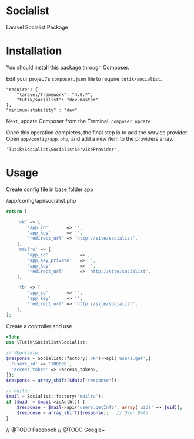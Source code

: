 Socialist
=========
Laravel Socialist Package

Installation
=======
You should install this package through Composer.

Edit your project's `composer.json` file to require `tutik/socialist`.

	"require": {
		"laravel/framework": "4.0.*",
		"tutik/socialist": "dev-master"
	},
	"minimum-stability" : "dev"

Next, update Composer from the Terminal:
    `composer update`

Once this operation completes, the final step is to add the service provider. Open `app/config/app.php`, and add a new item to the providers array.

  `'Tutik\Socialist\SocialistServiceProvider',`


Usage 
=======
Create config file in base folder app

/app/config/api/socialist.php

```php
return [

    'vk' => [
        'app_id'       => '',
        'app_key'      => '',
        'redirect_url' => 'http://site/socialist',
    ],
    'mailru' => [
        'app_id'            => ,
        'app_key_private'   => '',
        'app_key'           => '',
        'redirect_url'      => 'http://site/socialist',
    ],

    'fb' => [
        'app_id'       => '',
        'app_key'      => '',
        'redirect_url' => 'http://site/socialist',
    ],
];
```


Create a controller and use

```php
<?php
use \Tutik\Socialist\Socialist;

```
```php
// VKontakte
$response = Socialist::factory('vk')->api('users.get',[
  'users_id' => '100500',   
  'access_token' => <access_token>,
]);
$response = array_shift($data['response']);
```

```php
// MailRu
$mail = Socialist::factory('mailru');
if ($uid  = $mail->isAuth()) {
    $response = $mail->api('users.getInfo', array('uids' => $uid));
    $response = array_shift($response);   // User Data
}
```

// @TODO Facebook 
// @TODO Google+